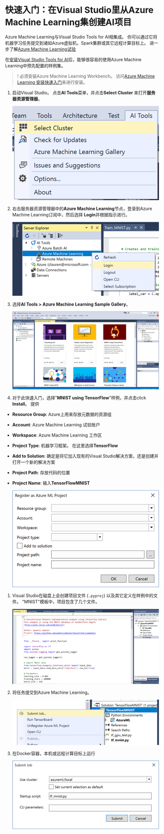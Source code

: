 # 快速入门：在Visual Studio里从Azure Machine Learning集创建AI项目

Azure Machine Learning与Visual Studio Tools for AI相集成。 你可以通过它将机器学习任务提交到诸如Azure虚拟机，Spark集群或其它远程计算目标上。 进一步了解[Azure Machine Learning试验](https://docs.microsoft.com/en-us/azure/machine-learning/preview/experimentation-service-configuration)

在[安装Visual Studio Tools for AI](installation.md)后，能够很容易的使用Azure Machine Learning中预先配置的样例集。

> ! 必须安装Azure Machine Learning Workbench。 访问[Azure Machine Learning 安装快速入门](https://docs.microsoft.com/en-us/azure/machine-learning/preview/quickstart-installation)来进行安装。

1. 启动Visual Studio。 点击**AI Tools**菜单，并点击**Select Cluster** 来打开**服务器资源管理器**。
    
    ![选择集群](./media/select-cluster.png)

2. 右击服务器资源管理器中的**Azure Machine Learning**节点，登录到Azure Machine Learning订阅中，然后选择 **Login**并根据指示进行。
    
    ![登录](./media/azureml-login.png)

3. 选择**AI Tools > Azure Machine Learning Sample Gallery**。
    
    ![样例集](./media/gallery.png)

4. 对于此快速入门，选择"**MNIST using TensorFlow**"样例，并点击click **Install**。 提供

- **Resource Group**: Azure上用来存放元数据的资源组
- **Account**: Azure Machine Learning 试验账户
- **Workspace**: Azure Machine Learning 工作区
- **Project Type**: 机器学习框架。 在这里选择**TensorFlow**
- **Add to Solution**: 确定是将它加入现有的Visual Studio解决方案，还是创建并打开一个新的解决方案
- **Project Path**: 存放代码的位置
- **Project Name**: 输入**TensorFlowMNIST**
    
    ![使用Python应用程序模板生成的项目](media/new-azuresampleproject.png)

1. Visual Studio在磁盘上会创建项目文件 (`.pyproj`) 以及其它定义在样例中的文件。 "MNIST"模板中，项目包含了几个文件。
    
    ![mnist](media/azml-mnist.png)

2. 将任务提交到Azure Machine Learning。
    
    ![mnist](media/submit-azml.png)

3. 在Docker容器，本机或远程计算目标上运行
    
    ![mnist](media/azml-local.png)